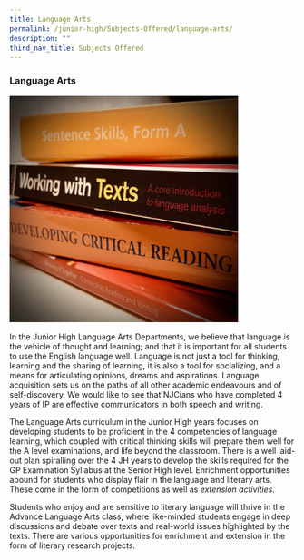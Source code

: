```yaml
---
title: Language Arts
permalink: /junior-high/Subjects-Offered/language-arts/
description: ""
third_nav_title: Subjects Offered
---
```

### Language Arts

<img src="/images/languagearts1.png" 
     style="width:80%">

In the Junior High Language Arts Departments, we believe that language is the vehicle of thought and learning; and that it is important for all students to use the English language well. Language is not just a tool for thinking, learning and the sharing of learning, it is also a tool for socializing, and a means for articulating opinions, dreams and aspirations. Language acquisition sets us on the paths of all other academic endeavours and of self-discovery. We would like to see that NJCians who have completed 4 years of IP are effective communicators in both speech and writing.

The Language Arts curriculum in the Junior High years focuses on developing students to be proficient in the 4 competencies of language learning, which coupled with critical thinking skills will prepare them well for the A level examinations, and life beyond the classroom. There is a well laid-out plan spiralling over the 4 JH years to develop the skills required for the GP Examination Syllabus at the Senior High level. Enrichment opportunities abound for students who display flair in the language and literary arts. These come in the form of competitions as well as _extension activities_.

Students who enjoy and are sensitive to literary language will thrive in the Advance Language Arts class, where like-minded students engage in deep discussions and debate over texts and real-world issues highlighted by the texts. There are various opportunities for enrichment and extension in the form of literary research projects.